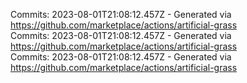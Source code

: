 Commits: 2023-08-01T21:08:12.457Z - Generated via https://github.com/marketplace/actions/artificial-grass
<br>
Commits: 2023-08-01T21:08:12.457Z - Generated via https://github.com/marketplace/actions/artificial-grass
<br>
Commits: 2023-08-01T21:08:12.457Z - Generated via https://github.com/marketplace/actions/artificial-grass
<br>
